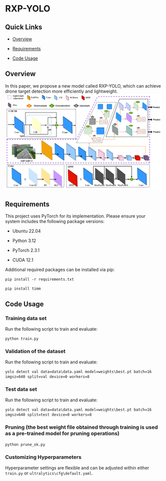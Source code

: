 # RXP-YOLO
## Quick Links
+ [Overview](https://github.com/hys-pp/RXP-YOLO/edit/main/README.md#overview)  

+ [Requirements](https://github.com/hys-pp/RXP-YOLO/edit/main/README.md#requirements)  

+ [Code Usage](https://github.com/hys-pp/RXP-YOLO/edit/main/README.md#code-usage)
## Overview
In this paper, we propose a new model called RXP-YOLO, which can achieve drone target detection more efficiently and lightweight.
![RXP-YOLO](https://github.com/hys-pp/RXP-YOLO/blob/main/data/RXP-YOLO4.jpg)

## Requirements
This project uses PyTorch for its implementation. Please ensure your system includes the following package versions:  

+ Ubuntu 22.04
  
+ Python 3.12
  
+ PyTorch 2.3.1
  
+ CUDA 12.1
  
Additional required packages can be installed via pip:

```
pip install -r requirements.txt
```

```
pip install timm
```
## Code Usage

### Training data set
Run the following script to train and evaluate:
```
python train.py
```
### Validation of the dataset
Run the following script to train and evaluate:
```
yolo detect val data=data\data.yaml model=weights\best.pt batch=16 imgsz=640 split=val device=0 workers=8
```
### Test data set
Run the following script to train and evaluate:
```
yolo detect val data=data\data.yaml model=weights\best.pt batch=16 imgsz=640 split=test device=0 workers=8
```
### Pruning (the best weight file obtained through training is used as a pre-trained model for pruning operations)
```
python prune_ok.py
```
### Customizing Hyperparameters
Hyperparameter settings are flexible and can be adjusted within either `train.py` or `ultralytics\cfg\default.yaml`.
